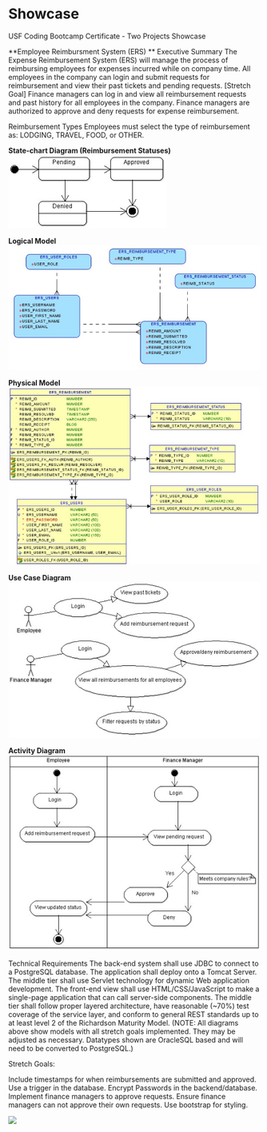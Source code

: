 # Showcase
USF Coding Bootcamp Certificate - Two Projects Showcase

**Employee Reimbursment System (ERS) ** Executive Summary The Expense Reimbursement System (ERS) will manage the process of reimbursing employees for expenses incurred while on company time. All employees in the company can login and submit requests for reimbursement and view their past tickets and pending requests. [Stretch Goal] Finance managers can log in and view all reimbursement requests and past history for all employees in the company. Finance managers are authorized to approve and deny requests for expense reimbursement.

Reimbursement Types Employees must select the type of reimbursement as: LODGING, TRAVEL, FOOD, or OTHER.

**State-chart Diagram (Reimbursement Statuses)** 
![](./imgs/state-chart.jpg)

**Logical Model**
![](./imgs/logical.jpg)

**Physical Model**
![](./imgs/physical.jpg)

**Use Case Diagram**
![](./imgs/use-case.jpg)

**Activity Diagram**
![](./imgs/activity.jpg)


Technical Requirements The back-end system shall use JDBC to connect to a PostgreSQL database. The application shall deploy onto a Tomcat Server. The middle tier shall use Servlet technology for dynamic Web application development. The front-end view shall use HTML/CSS/JavaScript to make a single-page application that can call server-side components. The middle tier shall follow proper layered architecture, have reasonable (~70%) test coverage of the service layer, and conform to general REST standards up to at least level 2 of the Richardson Maturity Model. (NOTE: All diagrams above show models with all stretch goals implemented. They may be adjusted as necessary. Datatypes shown are OracleSQL based and will need to be converted to PostgreSQL.)

Stretch Goals:

Include timestamps for when reimbursements are submitted and approved. Use a trigger in the database. Encrypt Passwords in the backend/database. Implement finance managers to approve requests. Ensure finance managers can not approve their own requests. Use bootstrap for styling.

![](./Showcase_ERS_video_with_Back_End.gif)





